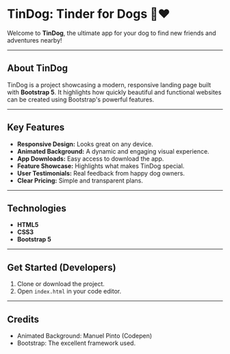 # TinDog: Tinder for Dogs 🐶❤️

Welcome to **TinDog**, the ultimate app for your dog to find new friends and adventures nearby!

---

## About TinDog

TinDog is a project showcasing a modern, responsive landing page built with **Bootstrap 5**. It highlights how quickly beautiful and functional websites can be created using Bootstrap's powerful features.

---

## Key Features

* **Responsive Design:** Looks great on any device.
* **Animated Background:** A dynamic and engaging visual experience.
* **App Downloads:** Easy access to download the app.
* **Feature Showcase:** Highlights what makes TinDog special.
* **User Testimonials:** Real feedback from happy dog owners.
* **Clear Pricing:** Simple and transparent plans.

---

## Technologies

* **HTML5**
* **CSS3**
* **Bootstrap 5**

---

## Get Started (Developers)

1.  Clone or download the project.
2.  Open `index.html` in your code editor.

---

## Credits

* Animated Background: Manuel Pinto (Codepen)
* Bootstrap: The excellent framework used.
